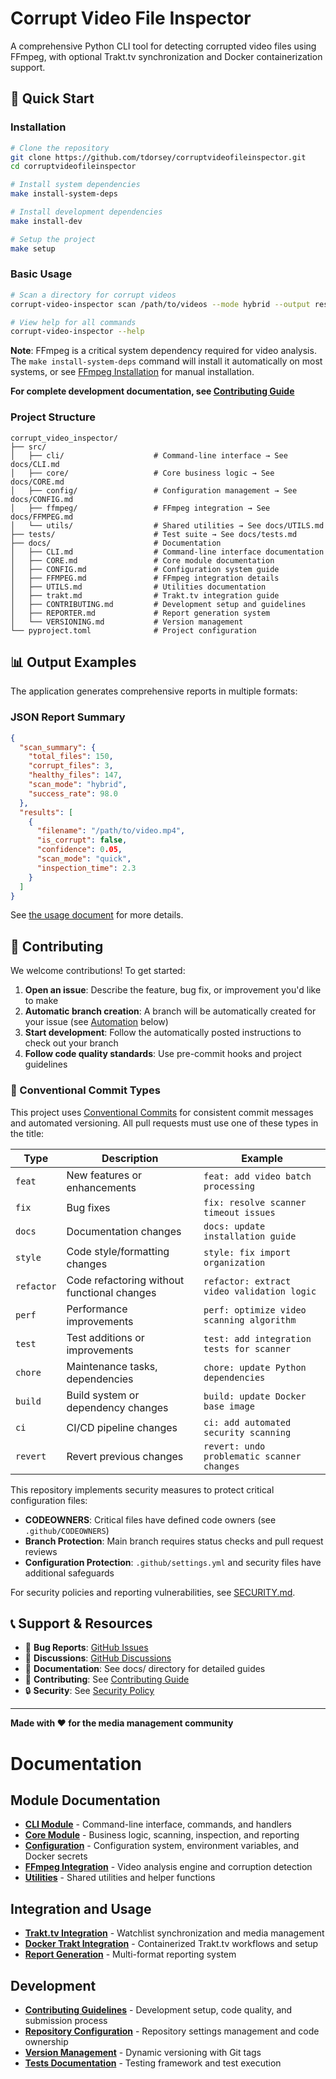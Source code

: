 # Corrupt Video File Inspector

A comprehensive Python CLI tool for detecting corrupted video files using FFmpeg, with optional Trakt.tv synchronization and Docker containerization support.

## 🚀 Quick Start

### Installation

```bash
# Clone the repository
git clone https://github.com/tdorsey/corruptvideofileinspector.git
cd corruptvideofileinspector

# Install system dependencies
make install-system-deps

# Install development dependencies
make install-dev

# Setup the project
make setup
```

### Basic Usage

```bash
# Scan a directory for corrupt videos
corrupt-video-inspector scan /path/to/videos --mode hybrid --output results.json

# View help for all commands
corrupt-video-inspector --help
```

**Note**: FFmpeg is a critical system dependency required for video analysis. The `make install-system-deps` command will install it automatically on most systems, or see [FFmpeg Installation](https://ffmpeg.org/download.html) for manual installation.

**For complete development documentation, see [Contributing Guide](docs/CONTRIBUTING.md)**

### Project Structure

```
corrupt_video_inspector/
├── src/
│   ├── cli/                    # Command-line interface → See docs/CLI.md
│   ├── core/                   # Core business logic → See docs/CORE.md
│   ├── config/                 # Configuration management → See docs/CONFIG.md
│   ├── ffmpeg/                 # FFmpeg integration → See docs/FFMPEG.md
│   └── utils/                  # Shared utilities → See docs/UTILS.md
├── tests/                      # Test suite → See docs/tests.md
├── docs/                       # Documentation
│   ├── CLI.md                  # Command-line interface documentation
│   ├── CORE.md                 # Core module documentation
│   ├── CONFIG.md               # Configuration system guide
│   ├── FFMPEG.md               # FFmpeg integration details
│   ├── UTILS.md                # Utilities documentation
│   ├── trakt.md                # Trakt.tv integration guide
│   ├── CONTRIBUTING.md         # Development setup and guidelines
│   ├── REPORTER.md             # Report generation system
│   └── VERSIONING.md           # Version management
└── pyproject.toml              # Project configuration
```

## 📊 Output Examples

The application generates comprehensive reports in multiple formats:

### JSON Report Summary
```json
{
  "scan_summary": {
    "total_files": 150,
    "corrupt_files": 3,
    "healthy_files": 147,
    "scan_mode": "hybrid",
    "success_rate": 98.0
  },
  "results": [
    {
      "filename": "/path/to/video.mp4",
      "is_corrupt": false,
      "confidence": 0.05,
      "scan_mode": "quick",
      "inspection_time": 2.3
    }
  ]
}
```

See [the usage document](docs/usage.md) for more details.

## 🤝 Contributing

We welcome contributions! To get started:

1. **Open an issue**: Describe the feature, bug fix, or improvement you'd like to make
2. **Automatic branch creation**: A branch will be automatically created for your issue (see [Automation](#-automation) below)
3. **Start development**: Follow the automatically posted instructions to check out your branch
4. **Follow code quality standards**: Use pre-commit hooks and project guidelines

### 📝 Conventional Commit Types

This project uses [Conventional Commits](https://www.conventionalcommits.org/) for consistent commit messages and automated versioning. All pull requests must use one of these types in the title:

| Type | Description | Example |
|------|-------------|---------|
| `feat` | New features or enhancements | `feat: add video batch processing` |
| `fix` | Bug fixes | `fix: resolve scanner timeout issues` |
| `docs` | Documentation changes | `docs: update installation guide` |
| `style` | Code style/formatting changes | `style: fix import organization` |
| `refactor` | Code refactoring without functional changes | `refactor: extract video validation logic` |
| `perf` | Performance improvements | `perf: optimize video scanning algorithm` |
| `test` | Test additions or improvements | `test: add integration tests for scanner` |
| `chore` | Maintenance tasks, dependencies | `chore: update Python dependencies` |
| `build` | Build system or dependency changes | `build: update Docker base image` |
| `ci` | CI/CD pipeline changes | `ci: add automated security scanning` |
| `revert` | Revert previous changes | `revert: undo problematic scanner changes` |

This repository implements security measures to protect critical configuration files:

- **CODEOWNERS**: Critical files have defined code owners (see `.github/CODEOWNERS`)
- **Branch Protection**: Main branch requires status checks and pull request reviews
- **Configuration Protection**: `.github/settings.yml` and security files have additional safeguards

For security policies and reporting vulnerabilities, see [SECURITY.md](SECURITY.md).

## 📞 Support & Resources

- 🐛 **Bug Reports**: [GitHub Issues](https://github.com/tdorsey/corruptvideofileinspector/issues)
- 💬 **Discussions**: [GitHub Discussions](https://github.com/tdorsey/corruptvideofileinspector/discussions)
- 📖 **Documentation**: See docs/ directory for detailed guides
- 🔄 **Contributing**: See [Contributing Guide](docs/CONTRIBUTING.md)
- 🔒 **Security**: See [Security Policy](SECURITY.md)

---

**Made with ❤️ for the media management community**

# Documentation

## Module Documentation

- **[CLI Module](docs/CLI.md)** - Command-line interface, commands, and handlers
- **[Core Module](docs/CORE.md)** - Business logic, scanning, inspection, and reporting
- **[Configuration](docs/CONFIG.md)** - Configuration system, environment variables, and Docker secrets
- **[FFmpeg Integration](docs/FFMPEG.md)** - Video analysis engine and corruption detection
- **[Utilities](docs/UTILS.md)** - Shared utilities and helper functions

## Integration and Usage

- **[Trakt.tv Integration](docs/trakt.md)** - Watchlist synchronization and media management
- **[Docker Trakt Integration](docs/DOCKER_TRAKT.md)** - Containerized Trakt.tv workflows and setup
- **[Report Generation](docs/REPORTER.md)** - Multi-format reporting system

## Development

- **[Contributing Guidelines](docs/CONTRIBUTING.md)** - Development setup, code quality, and submission process
- **[Repository Configuration](docs/REPOSITORY_CONFIGURATION.md)** - Repository settings management and code ownership
- **[Version Management](docs/VERSIONING.md)** - Dynamic versioning with Git tags
- **[Tests Documentation](docs/tests.md)** - Testing framework and test execution

[CI Badge]: https://github.com/rhysd/actionlint/workflows/CI/badge.svg?branch=main&event=push
[CI]: https://github.com/rhysd/actionlint/actions?query=workflow%3ACI+branch%3Amain
[api-badge]: https://pkg.go.dev/badge/github.com/rhysd/actionlint.svg
[apidoc]: https://pkg.go.dev/github.com/rhysd/actionlint
[repo]: https://github.com/rhysd/actionlint
[playground]: https://rhysd.github.io/actionlint/
[shellcheck]: https://github.com/koalaman/shellcheck
[pyflakes]: https://github.com/PyCQA/pyflakes
[act]: https://github.com/nektos/act
[syntax-doc]: https://docs.github.com/en/actions/reference/workflow-syntax-for-github-actions
[filter-pattern-doc]: https://docs.github.com/en/actions/using-workflows/workflow-syntax-for-github-actions#filter-pattern-cheat-sheet
[script-injection-doc]: https://docs.github.com/en/actions/learn-github-actions/security-hardening-for-github-actions#understanding-the-risk-of-script-injections
[issue-form]: https://github.com/rhysd/actionlint/issues/new
[releases]: https://github.com/rhysd/actionlint/releases
